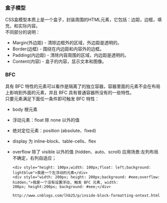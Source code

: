 ### 盒子模型  
CSS盒模型本质上是一个盒子，封装周围的HTML元素，它包括：边距，边框，填充，和实际内容。    
不同部分的说明：
+ Margin(外边距) - 清除边框外的区域，外边距是透明的。
+ Border(边框) - 围绕在内边距和内容外的边框。
+ Padding(内边距) - 清除内容周围的区域，内边距是透明的。
+ Content(内容) - 盒子的内容，显示文本和图像。

### BFC
具有 BFC 特性的元素可以看作是隔离了的独立容器，容器里面的元素不会在布局上影响到外面的元素，并且 BFC 具有普通容器所没有的一些特性。  
只要元素满足下面任一条件即可触发 BFC 特性：

+ body 根元素
+ 浮动元素：float 除 none 以外的值
+ 绝对定位元素：position (absolute、fixed)
+ display 为 inline-block、table-cells、flex
+ overflow 除了 visible 以外的值 (hidden、auto、scroll)
应用场景:左列布局不确定，右列自适应；

      <div style="height: 100px;width: 100px;float: left;background: lightblue">我是一个左浮动的元素</div>
      <div style="width: 200px; height: 200px;background: #eee;overflow: hidden;">我是一个没有设置浮动, 触发 BFC 元素, width: 
      200px; height:200px; background: #eee;</div>
      
      http://www.cnblogs.com/lhb25/p/inside-block-formatting-ontext.html
